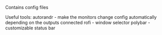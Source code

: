 Contains config files

Useful tools:
autorandr - make the monitors change config automatically depending on the outputs connected
rofi - window selector
polybar - customizable status bar
